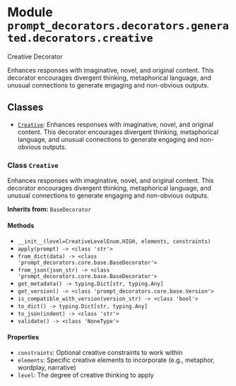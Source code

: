 # Module `prompt_decorators.decorators.generated.decorators.creative`

Creative Decorator

Enhances responses with imaginative, novel, and original content. This decorator encourages divergent thinking, metaphorical language, and unusual connections to generate engaging and non-obvious outputs.

## Classes

- [`Creative`](#class-creative): Enhances responses with imaginative, novel, and original content. This decorator encourages divergent thinking, metaphorical language, and unusual connections to generate engaging and non-obvious outputs.

### Class `Creative`

Enhances responses with imaginative, novel, and original content. This decorator encourages divergent thinking, metaphorical language, and unusual connections to generate engaging and non-obvious outputs.

**Inherits from:** `BaseDecorator`

#### Methods

- `__init__(level=CreativeLevelEnum.HIGH, elements, constraints)`
- `apply(prompt) -> <class 'str'>`
- `from_dict(data) -> <class 'prompt_decorators.core.base.BaseDecorator'>`
- `from_json(json_str) -> <class 'prompt_decorators.core.base.BaseDecorator'>`
- `get_metadata() -> typing.Dict[str, typing.Any]`
- `get_version() -> <class 'prompt_decorators.core.base.Version'>`
- `is_compatible_with_version(version_str) -> <class 'bool'>`
- `to_dict() -> typing.Dict[str, typing.Any]`
- `to_json(indent) -> <class 'str'>`
- `validate() -> <class 'NoneType'>`
#### Properties

- `constraints`: Optional creative constraints to work within
- `elements`: Specific creative elements to incorporate (e.g., metaphor, wordplay, narrative)
- `level`: The degree of creative thinking to apply
